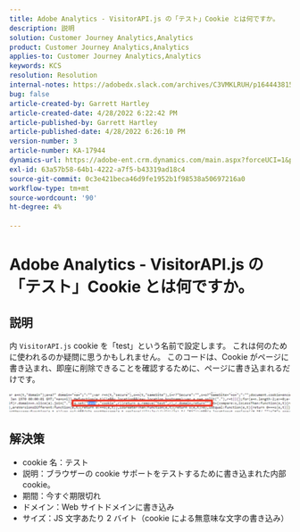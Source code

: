 ```yaml
---
title: Adobe Analytics - VisitorAPI.js の「テスト」Cookie とは何ですか。
description: 説明
solution: Customer Journey Analytics,Analytics
product: Customer Journey Analytics,Analytics
applies-to: Customer Journey Analytics,Analytics
keywords: KCS
resolution: Resolution
internal-notes: https://adobedx.slack.com/archives/C3VMKLRUH/p1644438152582239
bug: false
article-created-by: Garrett Hartley
article-created-date: 4/28/2022 6:22:42 PM
article-published-by: Garrett Hartley
article-published-date: 4/28/2022 6:26:10 PM
version-number: 3
article-number: KA-17944
dynamics-url: https://adobe-ent.crm.dynamics.com/main.aspx?forceUCI=1&pagetype=entityrecord&etn=knowledgearticle&id=b22f4b30-20c7-ec11-a7b6-0022480a10ee
exl-id: 63a57b58-64b1-4222-a7f5-b43319ad18c4
source-git-commit: 0c3e421beca46d9fe1952b1f98538a50697216a0
workflow-type: tm+mt
source-wordcount: '90'
ht-degree: 4%

---
```


# Adobe Analytics - VisitorAPI.js の「テスト」Cookie とは何ですか。

## 説明


内 `VisitorAPI.js` cookie を「test」という名前で設定します。 これは何のために使われるのか疑問に思うかもしれません。 このコードは、Cookie がページに書き込まれ、即座に削除できることを確認するために、ページに書き込まれるだけです。

![](assets/___b32f4b30-20c7-ec11-a7b6-0022480a10ee___.png)


## 解決策


- cookie 名：テスト
- 説明：ブラウザーの cookie サポートをテストするために書き込まれた内部 cookie。
- 期間：今すぐ期限切れ
- ドメイン：Web サイトドメインに書き込み
- サイズ：JS 文字あたり 2 バイト（cookie による無意味な文字の書き込み）
